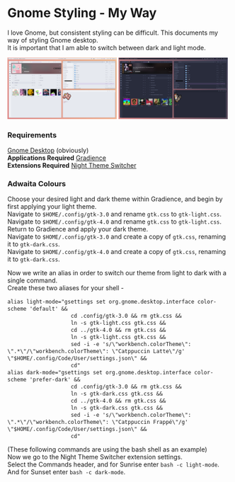 # Gnome Styling - My Way

I love Gnome, but consistent styling can be difficult. This documents my way of styling Gnome desktop.\
It is important that I am able to switch between dark and light mode.

<img src="light-mode.png" alt="light-mode" width="49%">
<img src="dark-mode.png" alt="dark-mode" width="49%" >

### Requirements

[Gnome Desktop](https://www.gnome.org/) (obviously)\
**Applications Required** [Gradience](https://github.com/GradienceTeam/Gradience)\
**Extensions Required** [Night Theme Switcher](https://extensions.gnome.org/extension/2236/night-theme-switcher/)

### Adwaita Colours

Choose your desired light and dark theme within Gradience, and begin by first applying your light theme.\
Navigate to `$HOME/.config/gtk-3.0` and rename `gtk.css` to `gtk-light.css`.\
Navigate to `$HOME/.config/gtk-4.0` and rename `gtk.css` to `gtk-light.css`.\
Return to Gradience and apply your dark theme.\
Navigate to `$HOME/.config/gtk-3.0` and create a copy of `gtk.css`, renaming it to `gtk-dark.css`.\
Navigate to `$HOME/.config/gtk-4.0` and create a copy of `gtk.css`, renaming it to `gtk-dark.css`.

Now we write an alias in order to switch our theme from light to dark with a single command.\
Create these two aliases for your shell -
```
alias light-mode="gsettings set org.gnome.desktop.interface color-scheme 'default' &&
                    cd .config/gtk-3.0 && rm gtk.css &&
                    ln -s gtk-light.css gtk.css &&
                    cd ../gtk-4.0 && rm gtk.css &&
                    ln -s gtk-light.css gtk.css &&
                    sed -i -e 's/\"workbench.colorTheme\": \".*\"/\"workbench.colorTheme\": \"Catppuccin Latte\"/g' \"$HOME/.config/Code/User/settings.json\" &&
                    cd"
alias dark-mode="gsettings set org.gnome.desktop.interface color-scheme 'prefer-dark' &&
                    cd .config/gtk-3.0 && rm gtk.css &&
                    ln -s gtk-dark.css gtk.css &&
                    cd ../gtk-4.0 && rm gtk.css &&
                    ln -s gtk-dark.css gtk.css &&
                    sed -i -e 's/\"workbench.colorTheme\": \".*\"/\"workbench.colorTheme\": \"Catppuccin Frappé\"/g' \"$HOME/.config/Code/User/settings.json\" &&
                    cd"
```

(These following commands are using the bash shell as an example)\
Now we go to the Night Theme Switcher extension settings.\
Select the Commands header, and for Sunrise enter `bash -c light-mode`.\
And for Sunset enter `bash -c dark-mode`.